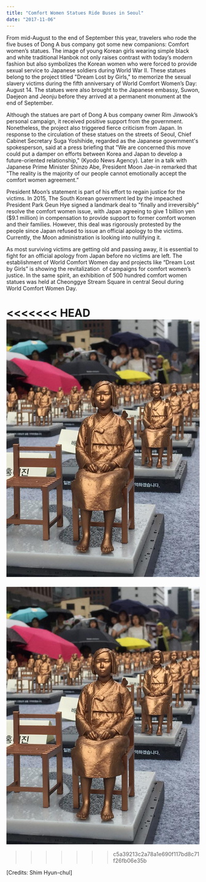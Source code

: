 ```yaml
---
title: "Comfort Women Statues Ride Buses in Seoul"
date: "2017-11-06"
---
```


From mid-August to the end of September this year, travelers who rode the five buses of Dong A bus company got some new companions: Comfort women’s statues. The image of young Korean girls wearing simple black and white traditional Hanbok not only raises contrast with today’s modern fashion but also symbolizes the Korean women who were forced to provide sexual service to Japanese soldiers during World War II. These statues belong to the project titled "Dream Lost by Girls," to memorize the sexual slavery victims during the fifth anniversary of World Comfort Women’s Day: August 14. The statues were also brought to the Japanese embassy, Suwon, Daejeon and Jeonju before they arrived at a permanent monument at the end of September.

Although the statues are part of Dong A bus company owner Rim Jinwook’s personal campaign, it received positive support from the government. Nonetheless, the project also triggered fierce criticism from Japan. In response to the circulation of these statues on the streets of Seoul, Chief Cabinet Secretary Suga Yoshihide, regarded as the Japanese government's spokesperson, said at a press briefing that "We are concerned this move could put a damper on efforts between Korea and Japan to develop a future-oriented relationship," (Kyodo News Agency). Later in a talk with Japanese Prime Minister Shinzo Abe, President Moon Jae-in remarked that "The reality is the majority of our people cannot emotionally accept the comfort women agreement.”

President Moon’s statement is part of his effort to regain justice for the victims. In 2015, The South Korean government led by the impeached President Park Geun Hye signed a landmark deal to "finally and irreversibly" resolve the comfort women issue, with Japan agreeing to give 1 billion yen ($9.1 million) in compensation to provide support to former comfort women and their families. However, this deal was rigorously protested by the people since Japan refused to issue an official apology to the victims. Currently, the Moon administration is looking into nullifying it.

As most surviving victims are getting old and passing away, it is essential to fight for an official apology from Japan before no victims are left. The establishment of World Comfort Women day and projects like “Dream Lost by Girls” is showing the revitalization  of campaigns for comfort women’s justice. In the same spirit, an exhibition of 500 hundred comfort women statues was held at Cheonggye Stream Square in central Seoul during World Comfort Women Day.

<<<<<<< HEAD
![image2](./images/image2.jpg)
=======
![image2](images/image2.jpg)
>>>>>>> c5a39213c2a78a1e690f117bd8c71f26fb06e35b

\[Credits: Shim Hyun-chul\]
